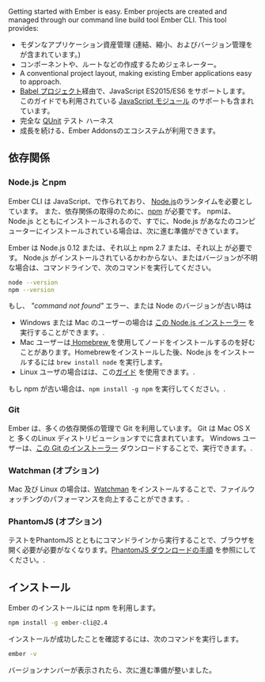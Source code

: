 Getting started with Ember is easy. Ember projects are created and managed through our command line build tool Ember CLI. This tool provides:

* モダンなアプリケーション資産管理 (連結、縮小、およびバージョン管理をが含まれています。)
* コンポーネントや、ルートなどの作成するためジェネレーター。
* A conventional project layout, making existing Ember applications easy to approach.
* [Babel プロジェクト](http://babeljs.io/docs/learn-es2015/)経由で、JavaScript ES2015/ES6 をサポートします。 このガイドでも利用されている [JavaScript モジュール](http://exploringjs.com/es6/ch_modules.html) のサポートも含まれています。
* 完全な [QUnit](https://qunitjs.com/) テスト ハーネス
* 成長を続ける、Ember Addonsのエコシステムが利用できます。

## 依存関係

### Node.js とnpm

Ember CLI は JavaScript、で作られており、 [Node.js](https://nodejs.org/)のランタイムを必要としています。 また、依存関係の取得のために、[npm](https://www.npmjs.com/) が必要です。 npmは、Node.js とともにインストールされるので、すでに、Node.js があなたのコンピューターにインストールされている場合は、次に進む準備ができています。

Ember は Node.js 0.12 または、それ以上 npm 2.7 または、それ以上 が必要です。 Node.js がインストールされているかわからない、またはバージョンが不明な場合は、コマンドラインで、次のコマンドを実行してください。

```bash
node --version
npm --version
```

もし、 *"command not found"* エラー、または Node のバージョンが古い時は

* Windows または Mac のユーザーの場合は [この Node.js インストーラー](http://nodejs.org/download/) を実行することができます。.
* Mac ユーザーは[ Homebrew ](http://brew.sh/) を使用してノードをインストールするのを好むことがあります。Homebrewをインストールした後、Node.js をインストールするには `brew install node` を実行します。
* Linux ユーザの場合はは、この[ガイド](https://github.com/joyent/node/wiki/Installing-Node.js-via-package-manager) を使用できます。.

もし npm が古い場合は、`npm install -g npm` を実行してください。.

### Git

Ember は、多くの依存関係の管理で Git を利用しています。 Git は Mac OS X と 多くのLinux ディストリビューションすでに含まれています。 Windows ユーザーは、[この Git のインストーラー](http://git-scm.com/download/win) ダウンロードすることで、実行できます。.

### Watchman (オプション)

Mac 及び Linux の場合は、[Watchman](https://facebook.github.io/watchman/docs/install.html) をインストールすることで、ファイルウォッチングのパフォーマンスを向上することができます。.

### PhantomJS (オプション)

テストをPhantomJS とともにコマンドラインから実行することで、ブラウザを開く必要が必要がなくなります。[PhantomJS ダウンロードの手順](http://phantomjs.org/download.html) を参照にしてください。.

## インストール

Ember のインストールには npm を利用します。

```bash
npm install -g ember-cli@2.4
```

インストールが成功したことを確認するには、次のコマンドを実行します。

```bash
ember -v
```

バージョンナンバーが表示されたら、次に進む準備が整いました。
